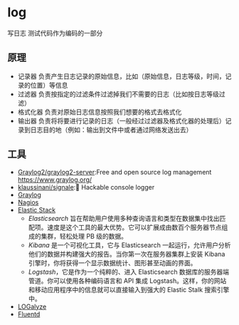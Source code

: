 # log

写日志  测试代码作为编码的一部分

## 原理

* 记录器 负责产生日志记录的原始信息，比如（原始信息，日志等级，时间，记录的位置）等信息
* 过滤器 负责按指定的过滤条件过滤掉我们不需要的日志（比如按日志等级过滤）
* 格式化器    负责对原始日志信息按照我们想要的格式去格式化
* 输出器 负责将将要进行记录的日志（一般经过过滤器及格式化器的处理后）记录到日志目的地（例如：输出到文件中或者通过网络发送出去）

## 工具

* [Graylog2/graylog2-server](https://github.com/Graylog2/graylog2-server):Free and open source log management https://www.graylog.org/
* [klaussinani/signale](https://github.com/klaussinani/signale):👋 Hackable console logger
* [Graylog](https://www.graylog.org/products/open-source)
* [Nagios](https://www.nagios.org/downloads/)
* [Elastic Stack](https://www.elastic.co/products)
    - *Elasticsearch* 旨在帮助用户使用多种查询语言和类型在数据集中找出匹配项。速度是这个工具的最大优势。它可以扩展成由数百个服务器节点组成的集群，轻松处理 PB 级的数据。
    - *Kibana* 是一个可视化工具，它与 Elasticsearch 一起运行，允许用户分析他们的数据并构建强大的报告。当你第一次在服务器集群上安装 Kibana 引擎时，你将获得一个显示数据统计、图形甚至动画的界面。
    - *Logstash*，它是作为一个纯粹的、进入 Elasticsearch 数据库的服务器端管道。你可以使用各种编码语言和 API 集成 Logstash。这样，你的网站和移动应用程序中的信息就可以直接输入到强大的 Elastic Stalk 搜索引擎中。
* [LOGalyze](http://www.logalyze.com)
* [Fluentd](https://www.fluentd.org)
